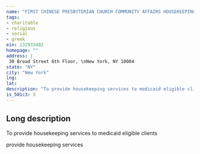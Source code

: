 ```yaml
---
name: "FIRST CHINESE PRESBYTERIAN CHURCH COMMUNITY AFFAIRS HOUSEKEEPING"
tags:
- charitable
- religious
- social
- greek
ein: 132933482
homepage: ""
address: |
 30 Broad Street 6th Floor, \nNew York, NY 10004
state: "NY"
city: "New York"
lng: 
lat: 
description: "To provide housekeeping services to medicaid eligible clients"
is_501c3: X
---
```


## Long description

To provide housekeeping services to medicaid eligible clients
  
  provide housekeeping services
